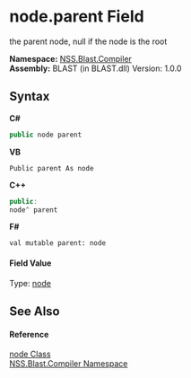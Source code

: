 # node.parent Field
 

the parent node, null if the node is the root

**Namespace:**&nbsp;<a href="26a25caa-f50b-92ad-f15c-dbb9db1493ae">NSS.Blast.Compiler</a><br />**Assembly:**&nbsp;BLAST (in BLAST.dll) Version: 1.0.0

## Syntax

**C#**<br />
``` C#
public node parent
```

**VB**<br />
``` VB
Public parent As node
```

**C++**<br />
``` C++
public:
node^ parent
```

**F#**<br />
``` F#
val mutable parent: node
```


#### Field Value
Type: <a href="7dc9b7e9-64ad-f224-ae1a-4e6639739f56">node</a>

## See Also


#### Reference
<a href="7dc9b7e9-64ad-f224-ae1a-4e6639739f56">node Class</a><br /><a href="26a25caa-f50b-92ad-f15c-dbb9db1493ae">NSS.Blast.Compiler Namespace</a><br />